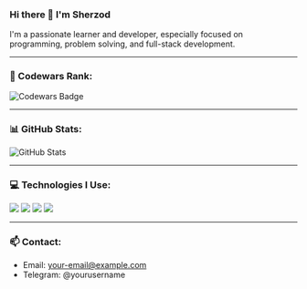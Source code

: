 ### Hi there 👋 I'm Sherzod

I'm a passionate learner and developer, especially focused on programming, problem solving, and full-stack development.

---

### 🧠 Codewars Rank:
![Codewars Badge](https://www.codewars.com/users/rajabovsherzod/badges/large)

---

### 📊 GitHub Stats:
![GitHub Stats](https://github-readme-stats.vercel.app/api?username=rajabovsherzod&show_icons=true&theme=radical)

---

### 💻 Technologies I Use:
<img src="https://img.shields.io/badge/JavaScript-yellow?style=flat&logo=javascript" />
<img src="https://img.shields.io/badge/React-blue?style=flat&logo=react" />
<img src="https://img.shields.io/badge/Node.js-green?style=flat&logo=node.js" />
<img src="https://img.shields.io/badge/Git-orange?style=flat&logo=git" />

---

### 📫 Contact:
- Email: your-email@example.com
- Telegram: @yourusername
